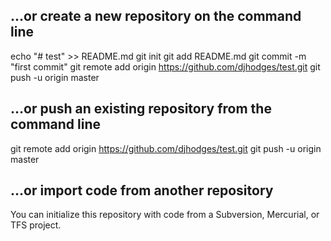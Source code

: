 ## …or create a new repository on the command line

echo "# test" >> README.md
git init
git add README.md
git commit -m "first commit"
git remote add origin https://github.com/djhodges/test.git
git push -u origin master

## …or push an existing repository from the command line

git remote add origin https://github.com/djhodges/test.git
git push -u origin master

## …or import code from another repository

You can initialize this repository with code from a Subversion, Mercurial, or TFS project.
